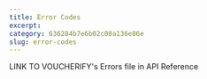 ```yaml
---
title: Error Codes
excerpt: 
category: 636284b7e6b02c00a136e86e
slug: error-codes
---
```


LINK TO VOUCHERIFY's Errors file in API Reference